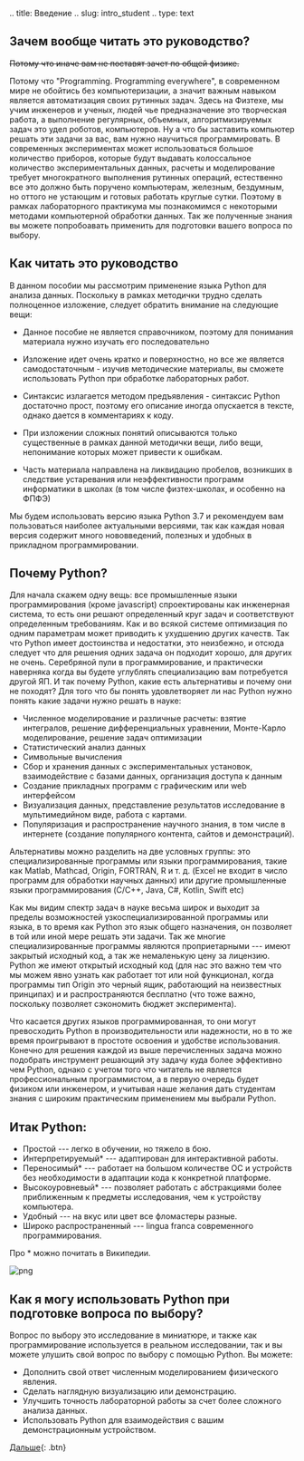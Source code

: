 .. title: Введение
.. slug: intro_student
.. type: text

## Зачем вообще читать это руководство?

<s>Потому что иначе вам не поставят зачет по общей физике.</s>

Потому что "Programming. Programming everywhere", в современном мире не обойтись без компьютеризации, а значит важным навыком является автоматизация своих рутинных задач. Здесь на Физтехе, мы учим инженеров и ученых, людей чье предназначение это творческая работа, а выполнение регулярных, объемных, алгоритмизируемых задач это удел роботов, компьютеров. Ну а что бы заставить компьютер решать эти задачи за вас, вам нужно научиться программировать.
В современных экспериментах может использоваться большое количество приборов, которые будут выдавать колоссальное количество экспериментальных данных, расчеты и моделирование требует многократного выполнения рутинных операций, естественно все это должно быть поручено компьютерам, железным, бездумным, но оттого не устающим и готовых работать круглые сутки. Поэтому в рамках лабораторного практикума мы познакомимся с некоторыми методами компьютерной обработки данных. Так же полученные знания вы можете попробоавать применить для подготовки вашего вопроса по выбору.

## Как читать это руководство

В данном пособии мы рассмотрим применение языка Python для анализа данных. Поскольку в рамках методички трудно сделать полноценное изложение, следует обратить внимание на следующие вещи:

* Данное пособие не является справочником, поэтому для понимания материала нужно  изучать его последовательно

* Изложение идет очень кратко и поверхностно, но все же является самодостаточным - изучив методические материалы, вы сможете использовать Python при обработке лабораторных работ.

* Синтаксис излагается методом предъявления - синтаксис Python достаточно прост, поэтому его описание иногда опускается в тексте, однако дается в комментариях к коду.

* При изложении сложных понятий описываются только существенные в рамках данной методички вещи, либо вещи, непонимание которых может привести к ошибкам.

* Часть материала направлена на ликвидацию пробелов, возникших в следствие устаревания или неэффективности программ информатики в школах (в том числе физтех-школах, и особенно на ФПФЭ)

Мы будем использовать версию языка Python 3.7 и рекомендуем вам пользоваться наиболее актуальными версиями, так как каждая новая версия содержит много нововведений, полезных и удобных в прикладном программировании.

## Почему Python?

Для начала скажем одну вещь: все промышленные языки программирования  (кроме javascript) спроектированы как инженерная система, то есть они решают определенный круг задач и соответствуют определенным требованиям. Как и во всякой системе оптимизация по одним параметрам может приводить к ухудшению других качеств. Так что Python имеет достоинства и недостатки, это неизбежно, и отсюда следует что для решения одних задача он подходит хорошо, для других не очень. Серебряной пули в программирование, и практически наверняка когда вы будете углублять специализацию вам потребуется другой ЯП.
И так почему Python, какие есть альтернативы и почему они не походят?
Для того что бы понять удовлетворяет ли нас Python нужно понять какие задачи нужно решать в науке:

* Численное моделирование и различные расчеты: взятие интегралов, решение дифференциальных уравнении, Монте-Карло моделирование, решение задач оптимизации
* Статистический анализ данных
* Символьные вычисления
* Сбор и хранения данных с экспериментальных установок, взаимодействие с базами данных, организация доступа к данным
* Создание прикладных программ с графическим или web интерфейсом
* Визуализация данных, представление результатов исследование в мультимедийном виде, работа с картами.
* Популяризация и распространение научного знания, в том числе в интернете (создание популярного контента, сайтов и демонстраций).

 Альтернативы можно разделить на две условных группы: это специализированные программы или языки программирования, такие как Matlab, Mathcad, Origin, FORTRAN, R и т. д. (Excel не входит в число программ для обработки научных данных) или другие промышленные языки программирования (C/C++, Java, C#, Kotlin, Swift etc)

Как мы видим спектр задач в науке весьма широк и выходит за пределы возможностей узкоспециализированной программы или языка, в то время как Python это язык общего назначения, он позволяет в той или иной мере решать эти задачи. Так же многие специализированные программы
 являются проприетарными --- имеют закрытый исходный код, а так же немаленькую цену за лицензию. Python же имеют открытый исходный код (для нас это важно тем что мы можем явно узнать как работает тот или ной функционал, когда программы тип Origin это черный ящик, работающий на неизвестных принципах) и и распространяются бесплатно (что тоже важно, поскольку позволяет сэкономить бюджет эксперимента).

 Что касается других языков программированная, то они могут превосходить Python в производительности или надежности, но в то же время проигрывают в простоте освоения и удобстве использования.
 Конечно для решения каждой из выше перечисленных задача можно подобрать инструмент решающий эту задачу куда более эффективно чем Python, однако с учетом того что читатель не является профессиональным программистом, а в первую очередь будет физиком или инженером, и учитывая наше желания дать студентам знания с широким практическим применением мы выбрали Python.
 
## Итак Python:

* Простой --- легко в обучении, но тяжело в бою.
* Интерпретируемый* --- адаптирован для интерактивной работы.
* Переносимый* --- работает на большом количестве ОС и устройств без необходимости в адаптации кода к конкретной платформе.
* Высокоуровневый* --- позволяет работать с абстракциями более приближенным к предметы исследования, чем к устройству компьютера.
* Удобный --- на вкус или цвет все фломастеры разные.
* Широко распространенный --- lingua franca современного программирования.

Про * можно почитать в Википедии.

![png](https://xkcd.ru/i/353_v1.png)

## Как я могу использовать Python при подготовке вопроса по выбору?

Вопрос по выбору это исследование в миниатюре, и также как программирование используется в реальном исследовании, так и вы можете улушить свой вопрос по выбору с помощью Python.
Вы можете:

* Дополнить свой ответ численным моделированием физического явления.
* Сделать наглядную визуализацию или демонстрацию.
* Улучшить точность лабораторной работы за счет более сложного анализа данных.
* Использовать Python для взаимодействия с вашим демонстрационным устройством.


[Дальше](link://slug/install_student){: .btn}
